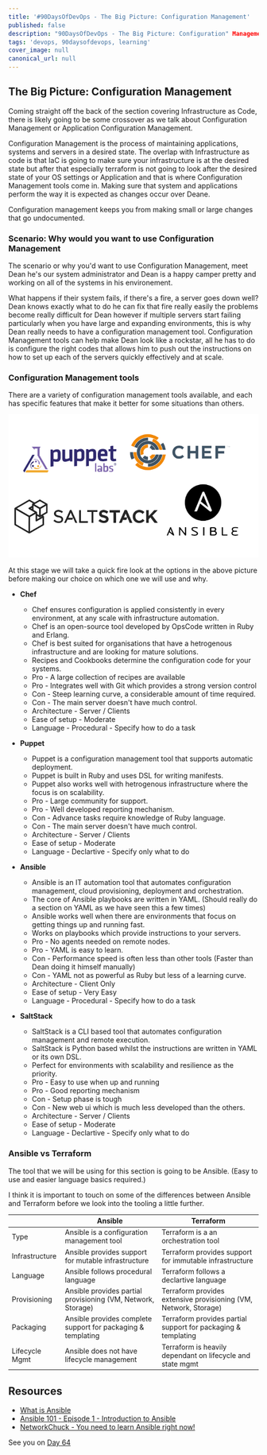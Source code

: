 ```yaml
---
title: '#90DaysOfDevOps - The Big Picture: Configuration Management'
published: false
description: "90DaysOfDevOps - The Big Picture: Configuration" Management
tags: 'devops, 90daysofdevops, learning'
cover_image: null
canonical_url: null
---
```

## The Big Picture: Configuration Management

Coming straight off the back of the section covering Infrastructure as Code, there is likely going to be some crossover as we talk about Configuration Management or Application Configuration Management. 

Configuration Management is the process of maintaining applications, systems and servers in a desired state. The overlap with Infrastructure as code is that IaC is going to make sure your infrastructure is at the desired state but after that especially terraform is not going to look after the desired state of your OS settings or Application and that is where Configuration Management tools come in. Making sure that system and applications perform the way it is expected as changes occur over Deane. 

Configuration management keeps you from making small or large changes that go undocumented. 

### Scenario: Why would you want to use Configuration Management

The scenario or why you'd want to use Configuration Management, meet Dean he's our system administrator and Dean is a happy camper pretty and
working on all of the systems in his environement. 

What happens if their system fails, if there's a fire, a server goes down well? Dean knows exactly what to do he can fix that fire really easily the problems become really difficult for Dean however if multiple servers start failing particularly when you have large and expanding environments, this is why Dean really needs to have a configuration management tool. Configuration Management tools can help make Dean look like a rockstar, all he has to do is configure the right codes that allows him to push out the instructions on how to set up each of the servers quickly effectively and at scale. 


### Configuration Management tools 

There are a variety of configuration management tools available, and each has specific features that make it better for some situations than others. 

![](Images/Day63_config1.png)

At this stage we will take a quick fire look at the options in the above picture before making our choice on which one we will use and why. 

- **Chef**
  - Chef ensures configuration is applied consistently in every environment, at any scale with infrastructure automation. 
  - Chef is an open-source tool developed by OpsCode written in Ruby and Erlang.
  - Chef is best suited for organisations that have a hetrogenous infrastructure and are looking for mature solutions. 
  - Recipes and Cookbooks determine the configuration code for your systems. 
  - Pro - A large collection of recipes are available
  - Pro - Integrates well with Git which provides a strong version control
  - Con - Steep learning curve, a considerable amount of time required. 
  - Con - The main server doesn't have much control. 
  - Architecture - Server / Clients 
  - Ease of setup  - Moderate
  - Language - Procedural - Specify how to do a task

- **Puppet**
  - Puppet is a configuration management tool that supports automatic deployment. 
  - Puppet is built in Ruby and uses DSL for writing manifests. 
  - Puppet also works well with hetrogenous infrastructure where the focus is on scalability.  
  - Pro - Large community for support. 
  - Pro - Well developed reporting mechanism. 
  - Con - Advance tasks require knowledge of Ruby language.
  - Con - The main server doesn't have much control. 
  - Architecture - Server / Clients 
  - Ease of setup  - Moderate
  - Language - Declartive - Specify only what to do
  
- **Ansible**
  - Ansible is an IT automation tool that automates configuration management, cloud provisioning, deployment and orchestration. 
  - The core of Ansible playbooks are written in YAML. (Should really do a section on YAML as we have seen this a few times)
  - Ansible works well when there are environments that focus on getting things up and running fast. 
  - Works on playbooks which provide instructions to your servers.
  - Pro - No agents needed on remote nodes.
  - Pro - YAML is easy to learn. 
  - Con - Performance speed is often less than other tools (Faster than Dean doing it himself manually)
  - Con - YAML not as powerful as Ruby but less of a learning curve. 
  - Architecture - Client Only
  - Ease of setup  - Very Easy  
  - Language - Procedural - Specify how to do a task

- **SaltStack**
  - SaltStack is a CLI based tool that automates configuration management and remote execution. 
  - SaltStack is Python based whilst the instructions are written in YAML or its own DSL. 
  - Perfect for environments with scalability and resilience as the priority. 
  - Pro - Easy to use when up and running 
  - Pro - Good reporting mechanism 
  - Con - Setup phase is tough
  - Con - New web ui which is much less developed than the others. 
  - Architecture - Server / Clients
  - Ease of setup  - Moderate
  - Language - Declartive - Specify only what to do

### Ansible vs Terraform

The tool that we will be using for this section is going to be Ansible. (Easy to use and easier language basics required.)

I think it is important to touch on some of the differences between Ansible and Terraform before we look into the tooling a little further. 

|               |Ansible                                                        |Terraform                                                          |
| ------------- | ------------------------------------------------------------- | ----------------------------------------------------------------- |
|Type           |Ansible is a configuration management tool                     |Terraform is a an orchestration tool                               |
|Infrastructure |Ansible provides support for mutable infrastructure            |Terraform provides support for immutable infrastructure            |
|Language       |Ansible follows procedural language                            |Terraform follows a declartive language                            |
|Provisioning   |Ansible provides partial provisioning (VM, Network, Storage)   |Terraform provides extensive provisioning (VM, Network, Storage)   |
|Packaging      |Ansible provides complete support for packaging & templating   |Terraform provides partial support for packaging & templating      |
|Lifecycle Mgmt |Ansible does not have lifecycle management                     |Terraform is heavily  dependant on lifecycle and state mgmt        |



## Resources 

- [What is Ansible](https://www.youtube.com/watch?v=1id6ERvfozo)
- [Ansible 101 - Episode 1 - Introduction to Ansible](https://www.youtube.com/watch?v=goclfp6a2IQ)
- [NetworkChuck - You need to learn Ansible right now!](https://www.youtube.com/watch?v=5hycyr-8EKs&t=955s)


See you on [Day 64](day64.md)